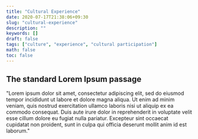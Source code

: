 ```yaml
---
title: "Cultural Experience"
date: 2020-07-17T21:38:06+09:30
slug: "cultural-experience"
description: ""
keywords: []
draft: false
tags: ["culture", "experience", "cultural participation"]
math: false
toc: false
---
```

## The standard Lorem Ipsum passage

"Lorem ipsum dolor sit amet, consectetur adipiscing elit, sed do eiusmod tempor incididunt ut labore et dolore magna aliqua. Ut enim ad minim veniam, quis nostrud exercitation ullamco laboris nisi ut aliquip ex ea commodo consequat. Duis aute irure dolor in reprehenderit in voluptate velit esse cillum dolore eu fugiat nulla pariatur. Excepteur sint occaecat cupidatat non proident, sunt in culpa qui officia deserunt mollit anim id est laborum."
